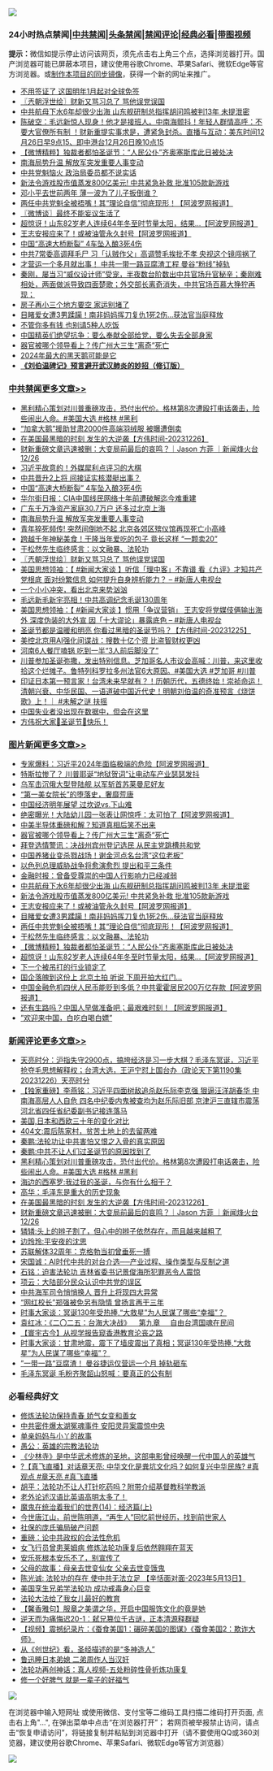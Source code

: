 ![](https://raw.githubusercontent.com/jsvpn/jsproxy/dev/64photo/fqnews-qr.jpg)

<div id="tt">
<h3>24小时热点禁闻|<a href="#%E4%B8%AD%E5%85%B1%E7%A6%81%E9%97%BB%E6%9B%B4%E5%A4%9A%E6%96%87%E7%AB%A0">中共禁闻</a>|<a href="#%E5%9B%BE%E7%89%87%E6%96%B0%E9%97%BB%E6%9B%B4%E5%A4%9A%E6%96%87%E7%AB%A0">头条禁闻</a>|<a href="#%E6%96%B0%E9%97%BB%E8%AF%84%E8%AE%BA%E6%9B%B4%E5%A4%9A%E6%96%87%E7%AB%A0">禁闻评论|<a href="#%E5%BF%85%E7%9C%8B%E7%BB%8F%E5%85%B8%E5%A5%BD%E6%96%87">经典必看</a>|<a href="https://fan1.xyz/3" target="_blank">带图视频</a></h3>
<div><b>提示：</b>微信如提示停止访问该网页，须先点击右上角三个点，选择浏览器打开。国产浏览器可能已屏蔽本项目，建议使用谷歌Chrome、苹果Safari、微软Edge等官方浏览器。或<a href="%E5%88%B6%E4%BD%9Cgit%E7%A6%81%E9%97%BB%E9%95%9C%E5%83%8F.md">制作本项目的同步镜像</a>，获得一个新的网址来推广。</div>
<ul>

<li><a href="/worldnews/20231226/1979291.md">不用签证了 这国明年1月起对全球免签</a></li>
<li><a href="/cbnews/20231226/1979198.md">〖兲朝浮世绘〗财新又骂习总了 骂他误党误国</a></li>
<li><a href="/topimagenews/20231226/1979314.md">中共航母下水6年却很少出海 山东舰研制总指挥胡问鸣被判13年 未提泄密</a></li>
<li><a href="/sohnews/20231226/1979327.md">陈破空：毛远新惊人现身！他才是接班人。中南海颤抖！年轻人群情高呼：不要大官僚所有制 ！财新重提实事求是，遭紧急封杀。直播与互动：美东时间12月26日早9点15、即中港台12月26日晚10点15</a></li>
<li><a href="/topimagenews/20231226/1979177.md">【微博精粹】独裁者都怕圣诞节：“人民公仆”齐奥塞斯库此日被处决</a></li>
<li><a href="/cbnews/20231226/1979308.md">南海局势升温 解放军突发重要人事变动</a></li>
<li><a href="/baitai/20231226/1979209.md">中共党魁恼火 政治局委员都不说实话</a></li>
<li><a href="/topimagenews/20231226/1979264.md">新法令游戏股市值蒸发800亿美元! 中共紧急补救 批准105款新游戏</a></li>
<li><a href="/cnnews/20231226/1979215.md">邓小平去世前两年 薄一波为了儿子扳倒谁？</a></li>
<li><a href="/topimagenews/20231226/1979234.md">两任中共党魁全被捂嘴！其“理论自信”彻底现形！【阿波罗网报道】</a></li>
<li><a href="/ssgc/20231226/1979184.md">〖微博谈〗最终不能妄议生活了</a></li>
<li><a href="/topimagenews/20231226/1979168.md">超惊讶！山东82岁老人连续64年冬至时节量太阳，结果…【阿波罗网报道】</a></li>
<li><a href="/topimagenews/20231226/1979243.md">王志安报应来了！或被油管永久封号【阿波罗网报道】</a></li>
<li><a href="/cbnews/20231227/1979457.md">中国“高速大桥断裂” 4车坠入酿3死4伤</a></li>
<li><a href="/baitai/20231227/1979460.md">中共7常委高调拜毛尸 习「认贼作父」高调赞毛挨批不孝 央视这个镜闯祸了</a></li>
<li><a href="/cnnews/20231226/1979251.md">才营运一个多月就出事！ 中共一带一路豆腐渣工程 曼谷“粉线”掉轨</a></li>
<li><a href="/sohnews/20231226/1979256.md">秦刚，屡当习“威仪设计师”受宠，半夜数台阶数出中共官场升官秘辛；秦刚难相处，两面做派导致四面楚歌；外交部长离奇消失，中共官场百慕大狰狞再现；</a></li>
<li><a href="/lifebaike/20231226/1979229.md">房子再小三个地方要空 家运别堵了</a></li>
<li><a href="/topimagenews/20231226/1979235.md">目睹爱女遭3男蹂躏！南非妈妈挥刀复仇1死2伤…获法官当庭释放</a></li>
<li><a href="/lifebaike/20231226/1979292.md">不管你多有钱 也别请5种人吃饭</a></li>
<li><a href="/cnnews/20231226/1979315.md">中国精英们绝望抗争：要么奉献全部给党，要么失去全部身家</a></li>
<li><a href="/topimagenews/20231227/1979517.md">器官被哪个领导看上？传广州大三生“离奇”死亡</a></li>
<li><a href="/cnnews/20231226/1979196.md">2024年最大的黑天鹅可能是它</a></li>
<li><b><a href="/comments/20200207/1272816.md" target="_blank">《刘伯温碑记》预言避开武汉肺炎的妙招（修订版）</a></b></li>
</ul>
</div>

<div class="catlist">
<h3><a href="/cbnews/" target="_blank">中共禁闻</a><span><a href="/cbnews/" target="_blank" rel="nofollow">更多文章>></a></span></h3>
<ul>
<li><a href="/comments/20231227/1979627.md" target="_blank">黑利精心策划对川普重磅攻击，恐付出代价。格林第8次遭殴打电话袭击，险些闹出人命。#美国大选 #格林 #黑利</a></li>
<li><a href="/cbnews/20231227/1979621.md" target="_blank">“加拿大鹅”援助甘肃2000件高端羽绒服 被曝遭倒卖</a></li>
<li><a href="/comments/20231227/1979562.md" target="_blank">在美国最黑暗的时刻 发生的大逆袭【方伟时间-20231226】</a></li>
<li><a href="/comments/20231227/1979560.md" target="_blank">财新重磅文章迅速被删：大变局前最后的哀鸣？｜Jason 方菲 ｜新闻烽火台 12/26</a></li>
<li><a href="/cbnews/20231227/1979519.md" target="_blank">习近平故意的！外媒犀利点评习的大棋</a></li>
<li><a href="/cbnews/20231227/1979518.md" target="_blank">中共晋升2上将 间接证实核潜艇出事？</a></li>
<li><a href="/cbnews/20231227/1979457.md" target="_blank">中国“高速大桥断裂” 4车坠入酿3死4伤</a></li>
<li><a href="/cbnews/20231227/1979441.md" target="_blank">华尔街日报：CIA中国线民网络十年前遭破解迄今难重建</a></li>
<li><a href="/cbnews/20231226/1979400.md" target="_blank">广东千万净资产家庭30.7万户 还多过北京上海</a></li>
<li><a href="/cbnews/20231226/1979308.md" target="_blank">南海局势升温 解放军突发重要人事变动</a></li>
<li><a href="/cbnews/20231226/1979307.md" target="_blank">青年猝死频传! 突然间倒地不起 北京各郊区殡仪馆再现死亡小高峰</a></li>
<li><a href="/cbnews/20231226/1979266.md" target="_blank">跨越千年神秘美食！干隆当年爱吃的包子 竟长这样 “一颗卖20”</a></li>
<li><a href="/comments/20231226/1979220.md" target="_blank">于松然先生临终感言：以文融暴、法轮功</a></li>
<li><a href="/cbnews/20231226/1979198.md" target="_blank">〖兲朝浮世绘〗财新又骂习总了 骂他误党误国</a></li>
<li><a href="/cbnews/20231226/1979139.md" target="_blank">美国思想领袖：【 #新闻大家谈 】听信「理中客」不靠谱 看《九评》才知共产党根底 面对纷繁信息 如何提升自身辨析能力？ &#8211; #新唐人电视台</a></li>
<li><a href="/cbnews/20231226/1979124.md" target="_blank">一个小小冲突，看出北京来势汹汹</a></li>
<li><a href="/cbnews/20231226/1979123.md" target="_blank">毛远新毛新宇亮相！中共高调纪念毛诞130周年</a></li>
<li><a href="/cbnews/20231226/1979096.md" target="_blank">美国思想领袖：【 #新闻大家谈 】惯用「争议营销」 王志安将党媒伎俩输出海外 深度伪装的大外宣 因「十大谬论」暴露底色 &#8211; #新唐人电视台</a></li>
<li><a href="/comments/20231226/1979085.md" target="_blank">圣诞节都是温暖和明亮 你看过黑暗的圣诞节吗？【方伟时间-20231225】</a></li>
<li><a href="/cbnews/20231226/1978987.md" target="_blank">美控北京用AI强化间谍战：搜数十亿个资 比盗智财权更凶</a></li>
<li><a href="/cbnews/20231225/1978937.md" target="_blank">河南6人餐厅嗑锅 吃到一半“3人前后脚没了”</a></li>
<li><a href="/comments/20231225/1978901.md" target="_blank">川普参加圣诞弥撒，发出特别信息。芝加哥名人市议会高喊：川普，来这里收拾这个烂摊子。鲁特列科罗拉多州法官6大原因。#美国大选 #芝加哥 #川普</a></li>
<li><a href="/comments/20231225/1978855.md" target="_blank">印证日本第一预言家！台湾未来早就有？！历朝历代，五德终始！崇祯命运！清朝兴衰、中华民国、一语道破中国近代史！明朝刘伯温的奇准预言《烧饼歌》上！｜ #未解之谜 扶摇</a></li>
<li><a href="/cbnews/20231225/1978775.md" target="_blank">中国失业者没出现在数据中，但会在这里</a></li>
<li><a href="/comments/20231225/1978771.md" target="_blank">方伟祝大家🎄圣诞节🎄快乐！</a></li>

</ul>
</div>
<div class="catlist">
<h3><a href="/topimagenews/" target="_blank">图片新闻</a><span><a href="/topimagenews/" target="_blank" rel="nofollow">更多文章>></a></span></h3>
<ul>
<li><a href="/topimagenews/20231227/1979603.md" target="_blank">专家爆料：习近平2024年面临极端的危险【阿波罗网报道】</a></li>
<li><a href="/topimagenews/20231227/1979571.md" target="_blank">特斯拉惨了？ 川普耶诞“地狱贺词”让电动车产业瑟瑟发抖</a></li>
<li><a href="/topimagenews/20231227/1979570.md" target="_blank">乌军击沉俄大型登陆舰 以军斩首苏莱曼尼好友</a></li>
<li><a href="/topimagenews/20231227/1979550.md" target="_blank">“第一美女院长”的堕落史，奢靡荒唐</a></li>
<li><a href="/topimagenews/20231227/1979549.md" target="_blank">中国经济明年展望 过坎说vs.下山难</a></li>
<li><a href="/topimagenews/20231227/1979548.md" target="_blank">绝密曝光！大陆幼儿园一张表让网惊呼：太可怕了【阿波罗网报道】</a></li>
<li><a href="/topimagenews/20231227/1979547.md" target="_blank">中美半导体重磅和解？知道真相后笑不出来</a></li>
<li><a href="/topimagenews/20231227/1979517.md" target="_blank">器官被哪个领导看上？传广州大三生“离奇”死亡</a></li>
<li><a href="/topimagenews/20231227/1979473.md" target="_blank">拜登选情警讯：决战州宾州登记选民 从民主党跳槽共和党</a></li>
<li><a href="/topimagenews/20231227/1979423.md" target="_blank">中国养猪业变杀戮战场！谢金河点名台湾“这位老板”</a></li>
<li><a href="/topimagenews/20231226/1979409.md" target="_blank">以色列总理威胁战争将愈演愈烈 提出和平三条件</a></li>
<li><a href="/topimagenews/20231226/1979399.md" target="_blank">金融时报：曾备受尊崇的中国人行影响力已经减弱</a></li>
<li><a href="/topimagenews/20231226/1979314.md" target="_blank">中共航母下水6年却很少出海 山东舰研制总指挥胡问鸣被判13年 未提泄密</a></li>
<li><a href="/topimagenews/20231226/1979264.md" target="_blank">新法令游戏股市值蒸发800亿美元! 中共紧急补救 批准105款新游戏</a></li>
<li><a href="/topimagenews/20231226/1979243.md" target="_blank">王志安报应来了！或被油管永久封号【阿波罗网报道】</a></li>
<li><a href="/topimagenews/20231226/1979235.md" target="_blank">目睹爱女遭3男蹂躏！南非妈妈挥刀复仇1死2伤…获法官当庭释放</a></li>
<li><a href="/topimagenews/20231226/1979234.md" target="_blank">两任中共党魁全被捂嘴！其“理论自信”彻底现形！【阿波罗网报道】</a></li>
<li><a href="/comments/20231226/1979220.md" target="_blank">于松然先生临终感言：以文融暴、法轮功</a></li>
<li><a href="/topimagenews/20231226/1979177.md" target="_blank">【微博精粹】独裁者都怕圣诞节：“人民公仆”齐奥塞斯库此日被处决</a></li>
<li><a href="/topimagenews/20231226/1979168.md" target="_blank">超惊讶！山东82岁老人连续64年冬至时节量太阳，结果…【阿波罗网报道】</a></li>
<li><a href="/topimagenews/20231226/1979167.md" target="_blank">下一个被吊打的行业锁定了</a></li>
<li><a href="/topimagenews/20231226/1979166.md" target="_blank">国企落魄到这份上 北京土拍 听说 下周开拍大红门…</a></li>
<li><a href="/topimagenews/20231226/1979142.md" target="_blank">中国金融危机四伏人民币能贬到多低？中共霍霍居民200万亿存款【阿波罗网报道】</a></li>
<li><a href="/topimagenews/20231226/1979141.md" target="_blank">还有生路吗？中国人早做准备吧；最艰难时刻！【阿波罗网报道】</a></li>
<li><a href="/topimagenews/20231226/1979121.md" target="_blank">”欢迎来中国，白吃白喝白嫖&#8221;</a></li>

</ul>
</div>
<div class="catlist">
<h3><a href="/comments/" target="_blank">新闻评论</a><span><a href="/comments/" target="_blank" rel="nofollow">更多文章>></a></span></h3>
<ul>
<li><a href="/comments/20231227/1979643.md" target="_blank">天亮时分：沪指失守2900点，搞垮经济是习一步大棋？毛泽东冥诞，习近平抢夺毛思想解释权；台湾大选，王沪宁怼上国台办（政论天下第1190集 20231226）天亮时分</a></li>
<li><a href="/comments/20231227/1979640.md" target="_blank">【独家重磅】李燕铭：习近平四面树敌追杀赵乐际李克强 狠逼汪洋胡春华 中南海高层人人自危 四名中纪委内鬼被查均为赵乐际旧部 京津沪三直辖市震荡 河北省四任省纪委副书记接连落马</a></li>
<li><a href="/comments/20231227/1979635.md" target="_blank">美国,日本和西欧三十年的变化对比</a></li>
<li><a href="/comments/20231227/1979634.md" target="_blank">404文:震后陈家村，贫苦土地上的去留两难</a></li>
<li><a href="/comments/20231227/1979633.md" target="_blank">秦鹏:法轮功让中共害怕又恨之入骨的真实原因</a></li>
<li><a href="/comments/20231227/1979631.md" target="_blank">秦鹏:中共不让人们过圣诞节的原因找到了</a></li>
<li><a href="/comments/20231227/1979627.md" target="_blank">黑利精心策划对川普重磅攻击，恐付出代价。格林第8次遭殴打电话袭击，险些闹出人命。#美国大选 #格林 #黑利</a></li>
<li><a href="/comments/20231227/1979582.md" target="_blank">海边的西塞罗:我过我的圣诞，与你有什么相干？</a></li>
<li><a href="/comments/20231227/1979581.md" target="_blank">高华：毛泽东是重大的历史现象</a></li>
<li><a href="/comments/20231227/1979562.md" target="_blank">在美国最黑暗的时刻 发生的大逆袭【方伟时间-20231226】</a></li>
<li><a href="/comments/20231227/1979560.md" target="_blank">财新重磅文章迅速被删：大变局前最后的哀鸣？｜Jason 方菲 ｜新闻烽火台 12/26</a></li>
<li><a href="/comments/20231227/1979554.md" target="_blank">辚辚:头上的辫子割了，但心中的辫子依然存在，而且越来越粗了</a></li>
<li><a href="/comments/20231227/1979553.md" target="_blank">边玲玲:平安夜的沈思</a></li>
<li><a href="/comments/20231227/1979525.md" target="_blank">苏联解体32周年：克格勃当初曾垂死一搏</a></li>
<li><a href="/comments/20231227/1979511.md" target="_blank">宋国诚：AI时代中共的对台介选──产业过程、操作类型与反制之道</a></li>
<li><a href="/comments/20231227/1979503.md" target="_blank">石铭：迫害法轮功 吉林省委书记景俊海所犯罪恶令人震惊</a></li>
<li><a href="/comments/20231227/1979502.md" target="_blank">项云：大陆部分民众认识中共党的误区</a></li>
<li><a href="/comments/20231227/1979499.md" target="_blank">中共海军司令悄悄换人 晋升上将现四大异常</a></li>
<li><a href="/comments/20231227/1979498.md" target="_blank">“网红校长”郑强被免另有隐情 曾扬言再干三年</a></li>
<li><a href="/comments/20231226/1979413.md" target="_blank">时事大家谈：冥诞130年受热捧,“大救星”为人民谋了哪些“幸福”？&#160;</a></li>
<li><a href="/comments/20231226/1979404.md" target="_blank">袁红冰：《二〇二五：台海大决战》    第九章     自由台湾国魂在民间</a></li>
<li><a href="/comments/20231226/1979402.md" target="_blank">【寰宇古今】从视学报告窥香港教育沦丧之路</a></li>
<li><a href="/comments/20231226/1979382.md" target="_blank">时事大家谈：甘肃地震，震下了墙皮震出了真相；冥诞130年受热捧,“大救星”为人民谋了哪些“幸福”？&#160;</a></li>
<li><a href="/comments/20231226/1979362.md" target="_blank">”一带一路“豆腐渣！ 曼谷捷运仅营运一个月 掉轨砸车</a></li>
<li><a href="/comments/20231226/1979361.md" target="_blank">毛泽东冥诞 毛粉齐聚韶山怒喊︰要真正的公有制</a></li>

</ul>
</div>

<div class="catlist">
<h3>必看经典好文</h3>
<ul>
<li><a href="/cbnews/20210720/1590052.md" target="_blank">修炼法轮功保持青春 娇气女变和善女</a></li>
<li><a href="/ccpdope/20220806/1768044.md" target="_blank">中共密件爆太湖冤魂事件 安阳灵异案震惊中央</a></li>
<li><a href="/cbnews/20210518/1548912.md" target="_blank">单亲妈妈与小丫的故事</a></li>
<li><a href="/comments/20200313/1292991.md" target="_blank">愚公：英雄的宗教法轮功</a></li>
<li><a href="/comments/20201013/1412612.md" target="_blank">《少林寺》是中华武术修炼的圣地，这部电影曾经唤醒一代中国人的英雄气</a></li>
<li><a href="/bannedvideo/20220601/1740169.md" target="_blank">?【真飞直播】对话章天亮: 中华文化是粪坑文化吗？如何复兴中华民族? #真观点 #章天亮 #真飞直播</a></li>
<li><a href="/cbnews/20190215/1081272.md" target="_blank">胡平：法轮功不让人打针吃药吗？附带介绍基督教科学教派</a></li>
<li><a href="/cbnews/20230826/1925513.md" target="_blank">老外论述汉语比英语高明太多了！</a></li>
<li><a href="/topimagenews/20180605/953415.md" target="_blank">魔鬼在统治着我们的世界(14)：经济篇(上)</a></li>
<li><a href="/funmedia/20210321/1509617.md" target="_blank">今世唐江山，前世陈明道，“再生人”回忆前世经历，找到前世家人</a></li>
<li><a href="/comments/20230906/1929991.md" target="_blank">社保的庞氏骗局破产问题</a></li>
<li><a href="/comments/20200705/783271.md" target="_blank">重磅：论中共政权的合法性危机</a></li>
<li><a href="/cnnews/20210512/1544604.md" target="_blank">女飞行员曾患莱姆病 修炼法轮功康复后依然翱翔在蓝天</a></li>
<li><a href="/topimagenews/20180608/954788.md" target="_blank">安乐死根本安乐不了，别宣传了</a></li>
<li><a href="/cbnews/20210507/1541162.md" target="_blank">父母的故事：母亲去世变仙女 父亲去世变饿鬼</a></li>
<li><a href="/comments/20230513/1884082.md" target="_blank">陈光诚: 法轮功的存在 使中共无法立足 【辛恬面对面-2023年5月13日】</a></li>
<li><a href="/comments/20210509/1542373.md" target="_blank">美国孪生兄弟学法轮功 成功戒毒身心巨变</a></li>
<li><a href="/cbnews/20200516/1329218.md" target="_blank">法轮大法给了我女儿最好的教育</a></li>
<li><a href="/bannedvideo/20201203/1441331.md" target="_blank">【馨香雅句】服章之美谓之华，开启中国服饰文化的竟是她</a></li>
<li><a href="/tculture/20190304/1091076.md" target="_blank">逆天而为痛悔迟20-1：弑兄篡位千古谜，正本清源释群疑</a></li>
<li><a href="/comments/20210123/1473011.md" target="_blank">【视频】震撼纪录片：《蚕食美国1：碾碎美国的图谋》《蚕食美国2：欺诈大师》</a></li>
<li><a href="/comments/20210223/1492392.md" target="_blank">从《创世纪》看，圣经描述的是“多神造人”</a></li>
<li><a href="/comments/20220408/1716379.md" target="_blank">鲁迅睡日本弟媳 二弟周作人当汉奸</a></li>
<li><a href="/comments/20190516/1128964.md" target="_blank">法轮功再创神话：真人视频-五处粉碎性骨折炼功康复</a></li>
<li><a href="/funmedia/20200713/1359909.md" target="_blank">修一个好脾气 就是一辈子的好福气</a></li>

</ul>
</div>

![](https://raw.githubusercontent.com/jsvpn/jsproxy/dev/64photo/fqnews-qr.jpg)

在浏览器中输入短网址 或使用微信、支付宝等二维码工具扫描二维码打开页面, 点击右上角"...", 在弹出菜单中点击“在浏览器打开”； 若网页被举报禁止访问，请点击“恢复申请访问”，将链接复制并粘贴到浏览器中打开（请不要使用QQ或360浏览器，建议使用谷歌Chrome、苹果Safari、微软Edge等官方浏览器）

![](https://raw.githubusercontent.com/jsvpn/jsproxy/dev/64photo/wx.jpg)